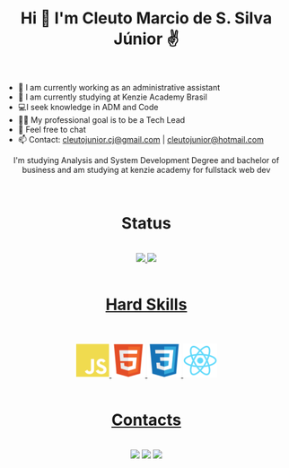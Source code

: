 <h1 align="center">Hi 👋 I'm <strong>Cleuto Marcio de S. Silva Júnior</strong> ✌️</h1></br>

<!--
**CleutoMugetsu/CleutoMugetsu** is a ✨ _special_ ✨ repository because its `README.md` (this file) appears on your GitHub profile.

Here are some ideas to get you started:
-->
- 💼 I am currently working as an administrative assistant
- 📘 I am currently studying at Kenzie Academy Brasil
- 💻I seek knowledge in ADM and Code
- 👨‍💻 My professional goal is to be a Tech Lead
- 💬 Feel free to chat
- 📫 Contact: cleutojunior.cj@gmail.com | cleutojunior@hotmail.com

<p align="center">I'm studying Analysis and System Development Degree and bachelor of business and am studying at kenzie academy for fullstack web dev</p></br>

<h1 align="center">Status</h1></br>
  <div align="center">
    <a href="https://github.com/CleutoMugetsu">
    <img height="160em" src="[https://github-readme-stats.vercel.app/api?username=CleutoMugetsu&show_icons=true&theme=dark&include_all_commits=true&count_private=true](https://github-readme-stats.vercel.app/api?username=CleutoMugetsu&show_icons=true&theme=dracula&include_all_commits=true&count_private=true)"/>
    <img height="160em" src="https://github-readme-stats.vercel.app/api/top-langs/?username=CleutoMugetsu&layout=compact&langs_count=7&theme=dark"/>
  </div></br>
  
  
<h1 align="center">Hard Skills</h1></br>
  <div style="display: inline_block"; align="center"><br>
    <img alt="Cleuto-Js" height="60em" src="https://raw.githubusercontent.com/devicons/devicon/master/icons/javascript/javascript-plain.svg">
    <img alt="Cleuto-HTML" height="60em" src="https://raw.githubusercontent.com/devicons/devicon/master/icons/html5/html5-original.svg">
    <img alt="Cleuto-CSS" height="60em" src="https://raw.githubusercontent.com/devicons/devicon/master/icons/css3/css3-original.svg">
    <img alt="Cleuto-react" height="60em" src="https://raw.githubusercontent.com/devicons/devicon/master/icons/react/react-original.svg">
  </div></br>
  
  <h1 align="center">Contacts</h1></br>
  <div style="display: inline_block"; align="center"> 
    <a href="https://www.instagram.com/marcio.silva.j/" target="_blank"><img src="https://img.shields.io/badge/-Instagram-%23E4405F?style=for-the-badge&logo=instagram&logoColor=white" target="_blank"></a>
    <a href = "mailto:cleutojunior.cj@gmail.com"><img src="https://img.shields.io/badge/-Gmail-%23333?style=for-the-badge&logo=gmail&logoColor=white" target="_blank"></a>
    <a href="https://www.linkedin.com/in/cleuto-marcio-de-souza-e-silva-j%C3%BAnior-b53071206/" target="_blank"><img src="https://img.shields.io/badge/-LinkedIn-%230077B5?style=for-the-badge&logo=linkedin&logoColor=white" target="_blank"></a>
    </div></br>
